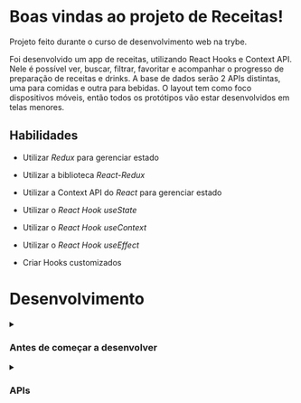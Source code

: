 # Boas vindas ao projeto de Receitas!
Projeto feito durante o curso de desenvolvimento web na trybe.

Foi desenvolvido um app de receitas, utilizando React Hooks e Context API.
Nele é possível ver, buscar, filtrar, favoritar e acompanhar o progresso de preparação de receitas e drinks.
A base de dados serão 2 APIs distintas, uma para comidas e outra para bebidas.
O layout tem como foco dispositivos móveis, então todos os protótipos vão estar desenvolvidos em telas menores.

## Habilidades
  - Utilizar _Redux_ para gerenciar estado

  - Utilizar a biblioteca _React-Redux_

  - Utilizar a Context API do _React_ para gerenciar estado

  - Utilizar o _React Hook useState_

  - Utilizar o _React Hook useContext_

  - Utilizar o _React Hook useEffect_

  - Criar Hooks customizados

# Desenvolvimento

<details>
  <summary>
    <h3>
      Antes de começar a desenvolver
    </h3>
  </summary>

1. Clone o repositório
  * `git clone git@github.com:mabiiak/app-de-receitas.git`
  * Entre na pasta do repositório que você acabou de clonar:
    * `cd app-de-receitas`

2. Instale as dependências e inicialize o projeto
  * Instale as dependências:
    * `npm install`
  * Inicialize o projeto:
    * `npm start` (uma nova página deve abrir no seu navegador com um texto simples)

3. Adicione qualquer mudança ao _stage_ do Git e faça um `commit`
  * Verifique que as mudanças ainda não estão no _stage_
    * Exemplo: `git status` (devem aparecer listadas as novas alterações em vermelho)
  * Adicione o arquivo alterado ao _stage_ do Git
      * Exemplo:
        * `git add .` (adicionando todas as mudanças - _que estavam em vermelho_ - ao stage do Git)
        * `git status` (devem aparecer listadas as novas alterações em verde)
  * Faça seus `commit`
      * Exemplo:
        * `git commit -m 'cria componente de input`
        * `git status` (deve aparecer uma mensagem tipo _nothing to commit_ )

4. Adicione a sua branch com o novo `commit` ao repositório remoto
  * Usando o exemplo anterior: `git push -u origin nome-da-sua-nova-branch`

5. Crie um novo `Pull Request` _(PR)_
  * Vá até a página de _Pull Requests_ do [repositório no GitHub](https://github.com/mabiiak/app-de-receitas/pulls)
  * Clique no botão verde _"New pull request"_
  * Clique na caixa de seleção _"Compare"_ e escolha a branch do grupo, `main-group-XX`, e a sua branch **com atenção**
  * Coloque um título para a sua _Pull Request_
    * Exemplo: _"[GRUPO XX] Cria tela de busca"_
  * Clique no botão verde _"Create pull request"_
  * Adicione uma descrição para o _Pull Request_ e clique no botão verde _"Create pull request"_
  * **Não se preocupe em preencher mais nada por enquanto!**
  * Volte até a [página de _Pull Requests_ do repositório](https://github.com/mabiiak/app-de-receitas/pulls) e confira que o seu _Pull Request_ está criado

</details>

<details>
  <summary>
    <h3>
      APIs
    </h3>
    </summary>

## TheMealDB API

O [TheMealDB](https://www.themealdb.com/) é um banco de dados aberto, mantido pela comunidade, com receitas e ingredientes de todo o mundo.

Os end-points são bastante ricos, você pode [vê-los aqui](https://www.themealdb.com/api.php)

O modelo de resposta para uma `meal` é o seguinte:
  <details>
    <summary>Ver modelo de resposta para uma meal</summary>

  ```json
    {
      "meals":[
          {
            "idMeal":"52882",
            "strMeal":"Three Fish Pie",
            "strDrinkAlternate":null,
            "strCategory":"Seafood",
            "strArea":"British",
            "strInstructions":"Preheat the oven to 200C\/400F\/Gas 6 (180C fan).\r\nPut the potatoes into a saucepan of cold salted water. Bring up to the boil and simmer until completely tender. Drain well and then mash with the butter and milk. Add pepper and taste to check the seasoning. Add salt and more pepper if necessary.\r\nFor the fish filling, melt the butter in a saucepan, add the leeks and stir over the heat. Cover with a lid and simmer gently for 10 minutes, or until soft. Measure the flour into a small bowl. Add the wine and whisk together until smooth.\r\nAdd the milk to the leeks, bring to the boil and then add the wine mixture. Stir briskly until thickened. Season and add the parsley and fish. Stir over the heat for two minutes, then spoon into an ovenproof casserole. Scatter over the eggs. Allow to cool until firm.\r\nSpoon the mashed potatoes over the fish mixture and mark with a fork. Sprinkle with cheese.\r\nBake for 30-40 minutes, or until lightly golden-brown on top and bubbling around the edges.",
            "strMealThumb":"https:\/\/www.themealdb.com\/images\/media\/meals\/spswqs1511558697.jpg",
            "strTags":"Fish,Seafood,Dairy,Pie",
            "strYoutube":"https:\/\/www.youtube.com\/watch?v=Ds1Jb8H5Sg8",
            "strIngredient1":"Potatoes",
            "strIngredient2":"Butter",
            "strIngredient3":"Milk",
            "strIngredient4":"Gruy\u00e8re",
            "strIngredient5":"Butter",
            "strIngredient6":"Leek",
            "strIngredient7":"Plain Flour",
            "strIngredient8":"White Wine",
            "strIngredient9":"Milk",
            "strIngredient10":"Parsley",
            "strIngredient11":"Salmon",
            "strIngredient12":"Haddock",
            "strIngredient13":"Smoked Haddock",
            "strIngredient14":"Eggs",
            "strIngredient15":"",
            "strIngredient16":"",
            "strIngredient17":"",
            "strIngredient18":"",
            "strIngredient19":"",
            "strIngredient20":"",
            "strMeasure1":"1kg",
            "strMeasure2":"Knob",
            "strMeasure3":"Dash",
            "strMeasure4":"50g",
            "strMeasure5":"75g",
            "strMeasure6":"2 sliced",
            "strMeasure7":"75g",
            "strMeasure8":"150ml",
            "strMeasure9":"568ml",
            "strMeasure10":"2 tbs chopped",
            "strMeasure11":"250g",
            "strMeasure12":"250g",
            "strMeasure13":"250g",
            "strMeasure14":"6",
            "strMeasure15":"",
            "strMeasure16":"",
            "strMeasure17":"",
            "strMeasure18":"",
            "strMeasure19":"",
            "strMeasure20":"",
            "strSource":"https:\/\/www.bbc.co.uk\/food\/recipes\/three_fish_pie_58875",
            "dateModified":null
          }
      ]
    }
  ```
---

Os ingredientes seguem uma ordem lógica onde o nome dele (`strIngredient1`) e a quantidade (`strMeasure1`) tem o mesmo número no final (1, nesse caso).

É possível listar todas as `categorias`, `nacionalidades` (vindas da API como "areas") e `ingredientes`:

```
categorias: https://www.themealdb.com/api/json/v1/1/list.php?c=list
nacionalidades: https://www.themealdb.com/api/json/v1/1/list.php?a=list
ingredientes: https://www.themealdb.com/api/json/v1/1/list.php?i=list
```

As fotos dos ingredientes vêm de um end-point padronizado com a seguinte lógica:

```
https://www.themealdb.com/images/ingredients/{nome-do-ingrediente}.png
// exemplo com "Lime"
https://www.themealdb.com/images/ingredients/Lime.png
```

### The CockTailDB API

Bem similar (inclusive mantida pela mesma entidade) a TheMealDB API, só que focado em bebidas.

Os end-points também são bastante ricos, você pode [vê-los aqui](https://www.thecocktaildb.com/api.php)

As respostas seguem a mesma estrutura, com algumas particularidades relativas às bebidas (como ser ou não alcoólica, por exemplo)

  <details>
    <summary>Ver modelo de resposta para drinks</summary>

  ```json
    {
      "drinks":[
          {
            "idDrink":"17256",
            "strDrink":"Martinez 2",
            "strDrinkAlternate":null,
            "strDrinkES":null,
            "strDrinkDE":null,
            "strDrinkFR":null,
            "strDrinkZH-HANS":null,
            "strDrinkZH-HANT":null,
            "strTags":null,
            "strVideo":null,
            "strCategory":"Cocktail",
            "strIBA":null,
            "strAlcoholic":"Alcoholic",
            "strGlass":"Cocktail glass",
            "strInstructions":"Add all ingredients to a mixing glass and fill with ice.\r\n\r\nStir until chilled, and strain into a chilled coupe glass.",
            "strInstructionsES":null,
            "strInstructionsDE":"Alle Zutaten in ein Mischglas geben und mit Eis f\u00fcllen. Bis zum Abk\u00fchlen umr\u00fchren und in ein gek\u00fchltes Coup\u00e9glas abseihen.",
            "strInstructionsFR":null,
            "strInstructionsZH-HANS":null,
            "strInstructionsZH-HANT":null,
            "strDrinkThumb":"https:\/\/www.thecocktaildb.com\/images\/media\/drink\/fs6kiq1513708455.jpg",
            "strIngredient1":"Gin",
            "strIngredient2":"Sweet Vermouth",
            "strIngredient3":"Maraschino Liqueur",
            "strIngredient4":"Angostura Bitters",
            "strIngredient5":null,
            "strIngredient6":null,
            "strIngredient7":null,
            "strIngredient8":null,
            "strIngredient9":null,
            "strIngredient10":null,
            "strIngredient11":null,
            "strIngredient12":null,
            "strIngredient13":null,
            "strIngredient14":null,
            "strIngredient15":null,
            "strMeasure1":"1 1\/2 oz",
            "strMeasure2":"1 1\/2 oz",
            "strMeasure3":"1 tsp",
            "strMeasure4":"2 dashes",
            "strMeasure5":null,
            "strMeasure6":null,
            "strMeasure7":null,
            "strMeasure8":null,
            "strMeasure9":null,
            "strMeasure10":null,
            "strMeasure11":null,
            "strMeasure12":null,
            "strMeasure13":null,
            "strMeasure14":null,
            "strMeasure15":null,
            "strCreativeCommonsConfirmed":"No",
            "dateModified":"2017-12-19 18:34:15"
          }
      ]
    }
  ```
  </details>

---

Os ingredientes seguem uma ordem lógica onde o nome dele (`strIngredient1`) e a quantidade (`strMeasure1`) tem o mesmo número no final (1, nesse caso).

---

</details>

<details>
  <summary>
    <h3>
      Rotas
    </h3>
    </summary>

As rotas a serem utilizadas na aplicação devem ser as seguintes:

* Tela de login: `/`;
* Tela principal de receitas de comidas: `/foods`;
* Tela principal de receitas de bebidas: `/drinks`;
* Tela de detalhes de uma receita de comida: `/foods/{id-da-receita}`;
* Tela de detalhes de uma receita de bebida: `/drinks/{id-da-receita}`;
* Tela de receita em progresso de comida: `/foods/{id-da-receita}/in-progress`;
* Tela de receita em progresso de bebida: `/drinks/{id-da-receita}/in-progress`;
* Tela de explorar: `/explore`;
* Tela de explorar comidas: `/explore/foods`;
* Tela de explorar bebidas: `/explore/drinks`;
* Tela de explorar comidas por ingrediente: `/explore/foods/ingredients`;
* Tela de explorar bebidas por ingrediente: `/explore/drinks/ingredients`;
* Tela de explorar comidas por nacionalidade: `/explore/foods/nationalities`;
* Tela de perfil: `/profile`;
* Tela de receitas feitas: `/done-recipes`;
* Tela de receitas favoritas: `/favorite-recipes`.
</details>

## Requisitos

    ❌ 1 - Desenvolva os testes unitários de maneira que a cobertura seja de, no mínimo, 90%

## Tela de login

    ✅ 2 - Crie todos os elementos que devem respeitar os atributos descritos no protótipo para a tela de login

    ✅ 3 - Desenvolva a tela de maneira que a pessoa deve conseguir escrever seu email no input de email

    ✅ 4 - Desenvolva a tela de maneira que a pessoa deve conseguir escrever sua senha no input de senha

    ✅ 5 - Desenvolva a tela de maneira que o formulário só seja válido após um email válido e uma senha de mais de 6 caracteres serem preenchidos

    ✅ 6 - Salve 2 tokens no localStorage após a submissão, identificados pelas chaves mealsToken e cocktailsToken

    ✅ 7 - Salve o e-mail da pessoa usuária no localStorage na chave user após a submissão

    ✅ 8 - Redirecione a pessoa usuária para a tela principal de receitas de comidas após a submissão e validação com sucesso do login

## Header

    ✅ 9 - Implemente os elementos do header na tela principal de receitas, respeitando os atributos descritos no protótipo

    ✅ 10 - Implemente um ícone para a tela de perfil, um título e um ícone para a busca, caso exista no protótipo

    ✅ 11 - Redirecione a pessoa usuária para a tela de perfil ao clicar no botão de perfil

    ✅ 12 - Desenvolva o botão de busca que, ao ser clicado, a barra de busca deve aparecer. O mesmo serve para escondê-la

## Barra de busca - Header

    ✅ 13 - Implemente os elementos da barra de busca respeitando os atributos descritos no protótipo

    ✅ 14 - Posicione a barra logo abaixo do header e implemente 3 radio buttons: Ingredient, Name e First letter

    ✅ 15 - Busque na API de comidas caso a pessoa esteja na página de comidas e na de bebidas caso esteja na de bebidas

    ✅ 16 - Redirecione para a tela de detalhes da receita caso apenas uma receita seja encontrada, com o ID da mesma na URL

    ✅ 17 - Mostre as receitas em cards caso mais de uma receita seja encontrada

    ✅ 18 - Exiba um `alert` caso nenhuma receita seja encontrada

## Menu inferior

    ✅ 19 - Implemente os elementos do menu inferior respeitando os atributos descritos no protótipo

    ✅ 20 - Posicione o menu inferior de forma fixa e apresente 3 ícones: um para comidas, um para bebidas e outro para exploração

    ✅ 21 - Exiba o menu inferior apenas nas telas indicadas pelo protótipo

    ✅ 22 - Redirecione a pessoa usuária para uma lista de cocktails ao clicar no ícone de bebidas

    ✅ 23 - Redirecione a pessoa usuária para a tela de explorar ao clicar no ícone de exploração

    ✅ 24 - Redirecione a pessoa usuária para uma lista de comidas ao clicar no ícone de comidas

    ✅ 25 - Implemente os elementos da tela principal de receitas respeitando os atributos descritos no protótipo

    ✅ 26 - Carregue as 12 primeiras receitas de comidas ou bebidas, uma em cada card

    ✅ 27 - Implemente os botões de categoria para serem utilizados como filtro

    ✅ 28 - Implemente o filtro das receitas através da API ao clicar no filtro de categoria

    ✅ 29 - Implemente o filtro como um toggle, que se for selecionado de novo, o app deve retornar as receitas sem nenhum filtro

    ✅ 30 - Implemente o filtro de categoria para que apenas um seja selecionado por vez

    ✅ 31 - Desenvolva o filtro de categorias com a opção de filtrar por todas as categorias

    ✅ 32 - Redirecione a pessoa usuária, ao clicar no card, para a tela de detalhes, que deve mudar a rota e conter o id da receita na URL

    ✅ 33 - Implemente os elementos da tela de detalhes de uma receita respeitando os atributos descritos no protótipo

    ✅ 34 - Realize uma request para a API passando o `id` da receita que deve estar disponível nos parâmetros da URL

    ✅ 35 - Desenvolva a tela de forma que contenha uma imagem da receita, o título, a categoria (ou se é ou não alcoólico), uma lista de ingredientes seguidos pelas quantidades, instruções, um vídeo do youtube "embedado" e recomendações

    ✅ 36 - Implemente as recomendações, para receitas de comida, a recomendação deverá ser bebida e vice-versa

    ✅ 37 - Implemente os cards de recomendação, onde serão 6 cards, mas mostrando apenas 2 e o scroll é horizontal, similar a um `carousel`

    ✅ 38 - Desenvolva um botão de nome "Start Recipe" que deve ficar fixo na parte de baixo da tela o tempo todo

    ✅ 39 - Implemente a solução de forma que caso a receita já tenha sido feita, o botão "Start Recipe" deve sumir

    ✅ 40 - Implemente a solução de modo que caso a receita tenha sido iniciada mas não finalizada, o texto do botão deve ser "Continue Recipe"

    ✅ 41 - Redirecione a pessoa usuária caso o botão "Start Recipe" seja clicado, a rota deve mudar para a tela de receita em progresso

    ✅ 42 - Implemente um botão de compartilhar e um de favoritar a receita

    ✅ 43 - Implemente a solução de forma que, ao clicar no botão de compartilhar, o link da receita dentro do app deve ser copiado para o clipboard e uma mensagem avisando que o link foi copiado deve aparecer

    ✅ 44 - Implemente o ícone do coração (favorito) de maneira que, deve vir preenchido caso a receita esteja favoritada e "despreenchido" caso contrário

    ✅ 45 - Implemente a lógica no botão de favoritar, caso seja clicado, o ícone do coração deve mudar seu estado atual, caso esteja preenchido deve mudar para "despreenchido" e vice-versa

    ✅ 46 - Salve as receitas favoritas no `localStorage` na chave `favoriteRecipes`

    ✅ 47 - Desenvolva a tela de maneira que contenha uma imagem da receita, seu titulo, sua categoria (ou se a bebida é alcoólica ou não) uma lista de ingredientes com suas respectivas quantidades e suas instruções

    ✅ 48 - Desenvolva um checkbox para cada item da lista de ingredientes

    ✅ 49 - Implemente uma lógica que, ao clicar no checkbox de um ingrediente, o nome dele deve ser "riscado" da lista

    ❌ 50 - Salve o estado do progresso, que deve ser mantido caso a pessoa atualize a página ou volte para a mesma receita

    ✅ 51 - Desenvolva a lógica de favoritar e compartilhar, a lógica da tela de detalhes de uma receita se aplica aqui

    ❌ 52 - Implemente a solução de maneira que o botão de finalizar receita ("Finish Recipe") só pode estar habilitado quando todos os ingredientes estiverem _"checkados"_ (marcados)

    ❌ 53 - Redirecione a pessoa usuária após clicar no botão de finalizar receita ("Finish Recipe"), para a página de receitas feitas, cuja rota deve ser `/done-recipes`

## Tela de receitas feitas

    ✅ 54 - Implemente os elementos da tela de receitas feitas respeitando os atributos descritos no protótipo

    ✅ 55 - Desenvolva a tela de maneira que, caso a receita do card seja uma comida, ela deve possuir: a foto da receita, o nome, a categoria, a nacionalidade, a data em que a pessoa fez a receita, as 2 primeiras tags retornadas pela API e um botão de compartilhar

    ✅ 56 - Desenvolva a tela de maneira que, caso a receita do card seja uma bebida, ela deve possuir: a foto da receita, o nome, se é alcoólica, a data em que a pessoa fez a receita e um botão de compartilhar

    ✅ 57 - Desenvolva a solução de maneira que o botão de compartilhar deve copiar a URL da tela de detalhes da receita para o clipboard

    ✅ 58 - Implemente 2 botões que filtram as receitas por comida ou bebida e um terceiro que remove todos os filtros

    ✅ 59 - Redirecione para a tela de detalhes da receita caso seja clicado na foto ou no nome da receita

## Tela de receitas favoritas

    ❌ 60 - Implemente os elementos da tela de receitas favoritas (cumulativo com os atributos em comum com a tela de receitas feitas) respeitando os atributos descritos no protótipo

    ❌ 61 - Desenvolva a tela de maneira que, caso a receita do card seja uma comida, ela deve possuir: a foto da receita, o nome, a categoria, a nacionalidade, um botão de compartilhar e um de "desfavoritar"

    ❌ 62 - Desenvolva a tela de maneira que, caso a receita do card seja uma bebida, ela deve possuir: a foto da receita, o nome, se é alcoólica ou não, um botão de compartilhar e um de "desfavoritar"

    ❌ 63 - Desenvolva a solução de maneira que o botão de compartilhar deve copiar a URL da tela de detalhes da receita para o clipboard

    ❌ 64 - Desenvolva a solução de maneira que o botão de "desfavoritar" deve remover a receita da lista de receitas favoritas do `localStorage` e da tela

    ❌ 65 - Implemente 2 botões que filtram as receitas por comida ou bebida e um terceiro que remove todos os filtros

    ❌ 66 - Redirecione a pessoa usuária ao clicar na foto ou no nome da receita, a rota deve mudar para a tela de detalhes daquela receita

## Tela de explorar

    ✅ 67 - Implemente os elementos da tela de explorar respeitando os atributos descritos no protótipo

    ✅ 68 - Desenvolva a tela de maneira que tenha 2 botões: um para explorar comidas e o outro para explorar bebidas

    ✅ 69 - Redirecione a pessoa usuária ao clicar em um dos botões, a rota deve mudar para a página de explorar comidas ou de explorar bebidas

## Tela de explorar bebidas ou comidas

    ✅ 70 - Implemente os elementos da tela de explorar bebidas ou comidas respeitando os atributos descritos no protótipo

    ✅ 71 - Desenvolva 3 botões: um para explorar por ingrediente, um para explorar por nacionalidade e um para pegar uma receita aleatória

    ✅ 72 - Redirecione a pessoa usuária ao clicar em "By Ingredient", para a tela de explorar por ingredientes

    ✅ 73 - Redirecione a pessoa usuária ao clicar em "By Nationality", a rota deve mudar para tela de explorar por nacionalidades

    ✅ 74 - Redirecione a pessoa usuária ao clicar em "Surprise me!", a rota deve mudar para a tela de detalhes de uma receita, que deve ser escolhida de forma aleatória através da API

## Tela de explorar ingredientes

    ✅ 75 - Implemente os elementos da tela de explorar ingredientes respeitando os atributos descritos no protótipo

    ✅ 76 - Desenvolva cards para os 12 primeiros ingredientes, de forma que cada card contenha o nome do ingrediente e uma foto

    ❌ 77 -  Redireciona a pessoa usuária ao clicar no card do ingrediente, a rota deve mudar para tela principal de receitas mas mostrando apenas as receitas que contém o ingrediente escolhido

## Tela de explorar por nacionalidades

    ✅ 78 - Implemente os elementos da tela de explorar por nacionalidades respeitando os atributos descritos no protótipo

    ✅ 79 - Desenvolva as mesmas especificações da tela de receitas principal, com a diferença de que os filtros de categoria são substituídos por um dropdown

    ✅ 80 - Implemente o dropdown de maneira que devem estar disponíveis todas as áreas retornadas da API, incluindo a opção "All", que retorna as receitas sem nenhum filtro

    ✅ 81 - Implemente a rota que deve ser apenas `/explore/foods/nationalities`

## Tela de perfil

    ✅ 82 - Implemente os elementos da a tela de perfil respeitando os atributos descritos no protótipo

    ✅ 83 - Implemente a solução de maneira que o e-mail da pessoa usuária deve estar visível

    ✅ 84 - Implemente 3 botões: um de nome "Done Recipes", um de nome "Favorite Recipes" e um de nome "Logout"

    ✅ 85 - Redirecione a pessoa usuária que, ao clicar no botão de "Favorite Recipes", a rota deve mudar para a tela de receitas favoritas

    ✅ 86 - Redirecione a pessoa usuária que, ao clicar no botão de "Done Recipes", a rota deve mudar para a tela de receitas feitas

    ✅ 87 - Redirecione a pessoa usuária que, ao clicar no botão de "Logout", o `localStorage` deve ser limpo e a rota deve mudar para a tela de login
